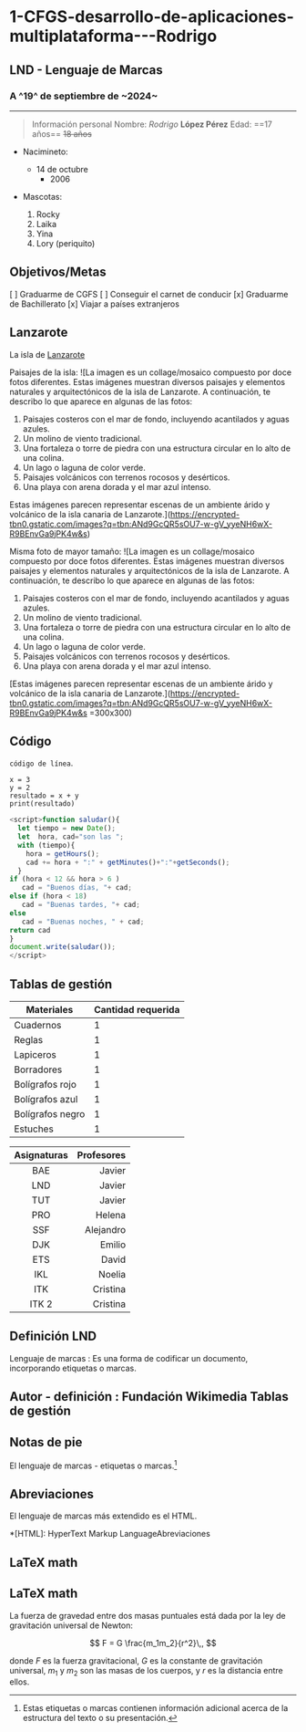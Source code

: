 # 1-CFGS-desarrollo-de-aplicaciones-multiplataforma---Rodrigo

## LND - Lenguaje de Marcas

### A ^19^ de septiembre de ~2024~
---------------------------
> Información personal
Nombre: *Rodrigo* **López Pérez**
Edad: ==17 años== ~~18 años~~

- Nacimineto:
    * 14 de octubre
        + 2006

- Mascotas:
    1. Rocky
    2. Laika
    3. Yina
    4. Lory (periquito) 

Objetivos/Metas
---------------------------
[ ] Graduarme de CGFS
[ ] Conseguir el carnet de conducir
[x] Graduarme de Bachillerato
[x] Viajar a países extranjeros

Lanzarote
---------------------------
La isla de [Lanzarote ](https://es.wikipedia.org/wiki/Lanzarote#/media/Archivo:Lanzarote's_Lunar-Like_Landscape.jpg-)

Paisajes de la isla:
![La imagen es un collage/mosaico compuesto por doce fotos diferentes. Estas imágenes muestran diversos paisajes y elementos naturales y arquitectónicos de la isla de Lanzarote. A continuación, te describo lo que aparece en algunas de las fotos:

1.  Paisajes costeros con el mar de fondo, incluyendo acantilados y aguas azules.
2.  Un molino de viento tradicional.
3.  Una fortaleza o torre de piedra con una estructura circular en lo alto de una colina.
4.  Un lago o laguna de color verde.
5.  Paisajes volcánicos con terrenos rocosos y desérticos.
6.  Una playa con arena dorada y el mar azul intenso.

Estas imágenes parecen representar escenas de un ambiente árido y volcánico de la isla canaria de Lanzarote.](https://encrypted-tbn0.gstatic.com/images?q=tbn:ANd9GcQR5sOU7-w-gV_yyeNH6wX-R9BEnvGa9jPK4w&s)

Misma foto de mayor tamaño:
![La imagen es un collage/mosaico compuesto por doce fotos diferentes. Estas imágenes muestran diversos paisajes y elementos naturales y arquitectónicos de la isla de Lanzarote. A continuación, te describo lo que aparece en algunas de las fotos:

1.  Paisajes costeros con el mar de fondo, incluyendo acantilados y aguas azules.
2.  Un molino de viento tradicional.
3.  Una fortaleza o torre de piedra con una estructura circular en lo alto de una colina.
4.  Un lago o laguna de color verde.
5.  Paisajes volcánicos con terrenos rocosos y desérticos.
6.  Una playa con arena dorada y el mar azul intenso.

[Estas imágenes parecen representar escenas de un ambiente árido y volcánico de la isla canaria de Lanzarote.](https://encrypted-tbn0.gstatic.com/images?q=tbn:ANd9GcQR5sOU7-w-gV_yyeNH6wX-R9BEnvGa9jPK4w&s =300x300)

Código
---------------------------
`código de línea`.

```
x = 3
y = 2
resultado = x + y
print(resultado)
```

```javascript
<script>function saludar(){
  let tiempo = new Date();
  let  hora, cad="son las ";
  with (tiempo){
    hora = getHours();
    cad += hora + ":" + getMinutes()+":"+getSeconds();
  }
if (hora < 12 && hora > 6 )
   cad = "Buenos días, "+ cad;
else if (hora < 18)
   cad = "Buenas tardes, "+ cad;
else 
   cad = "Buenas noches, " + cad;
return cad
}
document.write(saludar());
</script>
```

Tablas de gestión
---------------------------
Materiales | Cantidad requerida
------ | -----------------
Cuadernos | 1
Reglas | 1
Lapiceros | 1
Borradores | 1
Bolígrafos rojo | 1
Bolígrafos azul | 1
Bolígrafos negro | 1
Estuches | 1

| Asignaturas | Profesores |
|:-----------:|-----------:|
| BAE | Javier |
| LND | Javier |
| TUT | Javier |
| PRO | Helena |
| SSF | Alejandro |
| DJK | Emilio |
| ETS | David |
| IKL | Noelia |
| ITK | Cristina |
| ITK 2| Cristina |

Definición LND
---------------------------
Lenguaje de marcas
: Es una forma de codificar un documento, incorporando etiquetas o marcas.

Autor - definición
: Fundación Wikimedia
Tablas de gestión
---------------------------

Notas de pie
---------------------------

El lenguaje de marcas - etiquetas o marcas.[^1]

[^1]: Estas etiquetas o marcas contienen información adicional acerca de la estructura del texto o su presentación.

Abreviaciones
---------------------------

El lenguaje de marcas más extendido es el HTML.

*[HTML]: HyperText Markup LanguageAbreviaciones

LaTeX math
---------------------------


LaTeX math
---------------------------

La fuerza de gravedad entre dos masas puntuales está dada por la ley de gravitación universal de Newton:

$$
F = G \frac{m_1m_2}{r^2}\,,
$$

donde $F$ es la fuerza gravitacional, $G$ es la constante de gravitación universal, $m_1$ y $m_2$ son las masas de los cuerpos, y $r$ es la distancia entre ellos.
